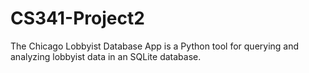 # CS341-Project2
The Chicago Lobbyist Database App is a Python tool for querying and analyzing lobbyist data in an SQLite database.
